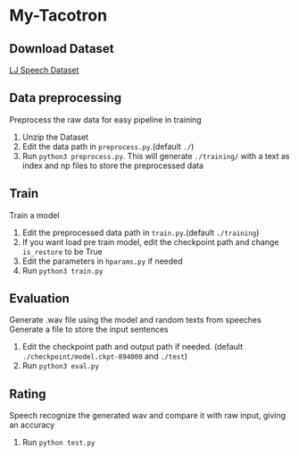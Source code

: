 # My-Tacotron

## Download Dataset

[LJ Speech Dataset](https://keithito.com/LJ-Speech-Dataset/)

## Data preprocessing
Preprocess the raw data for easy pipeline in training

1. Unzip the Dataset
2. Edit the data path in `preprocess.py`.(default `./`)
3. Run `python3 preprocess.py`. This will generate `./training/` with a text as index and np files to store the preprocessed data

## Train
Train a model

1. Edit the preprocessed data path in `train.py`.(default `./training`)
2. If you want load pre train model, edit the checkpoint path and change `is_restore` to be True
3. Edit the parameters in `hparams.py` if needed
4. Run `python3 train.py`

## Evaluation

Generate .wav file using the model and random texts from speeches
Generate a file to store the input sentences

1. Edit the checkpoint path and output path if needed. (default `./checkpoint/model.ckpt-894000` and `./test`)
2. Run `python3 eval.py`

## Rating

Speech recognize the generated wav and compare it with raw input, giving an accuracy

1. Run `python test.py`
